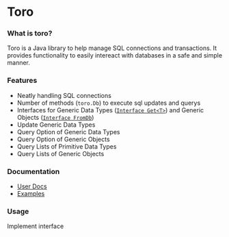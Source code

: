 # Toro


### What is toro?

Toro is a Java library to help manage SQL connections and transactions. It provides functionality to easily intereact with databases in a safe and simple manner.


### Features

* Neatly handling SQL connections
* Number of methods (`toro.Db`) to execute sql updates and querys
* Interfaces for Generic Data Types ([`Interface Get<T>`](https://github.com/nhibberd/toro/blob/master/src/main/data/core/Get.java)) and Generic Objects ([`Interface FromDb`](https://github.com/nhibberd/toro/blob/master/src/main/data/core/FromDb.java))
* Update Generic Data Types
* Query Option of Generic Data Types
* Query Option of Generic Objects
* Query Lists of Primitive Data Types
* Query Lists of Generic Objects


### Documentation

* [User Docs]()
* [Examples](https://github.com/nhibberd/toro/blob/master/src/main/example/Example.java)


### Usage

Implement interface